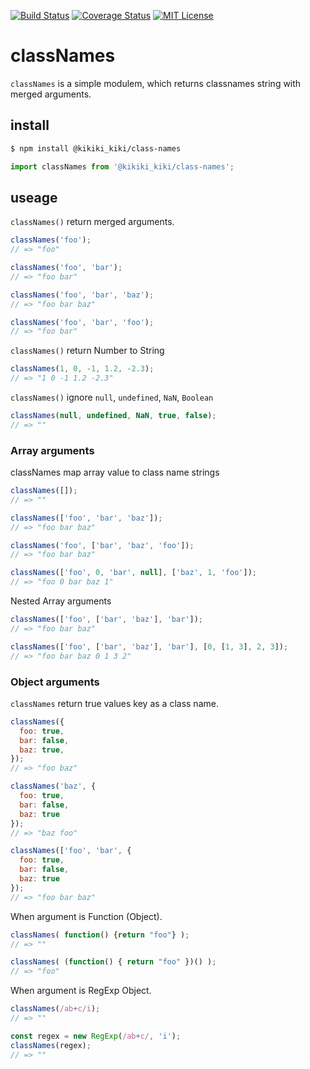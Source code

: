 [![Build Status](https://travis-ci.org/chaika-design/class-names.svg?branch=master)](https://travis-ci.org/chaika-design/class-names)
[![Coverage Status](https://coveralls.io/repos/github/chaika-design/class-names/badge.svg?branch=master)](https://coveralls.io/github/chaika-design/class-names?branch=master)
[![MIT License](http://img.shields.io/badge/license-MIT-green.svg?style=flat)](https://github.com/chaika-design/class-names/blob/master/package.json)

# classNames

`classNames` is a simple modulem, which returns  classnames string with merged arguments.

## install

```sh
$ npm install @kikiki_kiki/class-names
```

```js
import classNames from '@kikiki_kiki/class-names';
```

## useage

`classNames()` return merged arguments.

```js
classNames('foo');
// => "foo"

classNames('foo', 'bar');
// => "foo bar"

classNames('foo', 'bar', 'baz');
// => "foo bar baz"

classNames('foo', 'bar', 'foo');
// => "foo bar"
```

`classNames()` return Number to String
```js
classNames(1, 0, -1, 1.2, -2.3);
// => "1 0 -1 1.2 -2.3"
```

`classNames()` ignore `null`, `undefined`, `NaN`, `Boolean`
```js
classNames(null, undefined, NaN, true, false);
// => ""
```

### Array arguments

classNames map array value to class name strings
```js
classNames([]);
// => ""

classNames(['foo', 'bar', 'baz']);
// => "foo bar baz"

classNames('foo', ['bar', 'baz', 'foo']);
// => "foo bar baz"

classNames(['foo', 0, 'bar', null], ['baz', 1, 'foo']);
// => "foo 0 bar baz 1"
```

Nested Array arguments
```js
classNames(['foo', ['bar', 'baz'], 'bar']);
// => "foo bar baz"

classNames(['foo', ['bar', 'baz'], 'bar'], [0, [1, 3], 2, 3]);
// => "foo bar baz 0 1 3 2"
```

### Object arguments

`classNames` return true values key as a class name.
```js
classNames({
  foo: true,
  bar: false,
  baz: true,
});
// => "foo baz"

classNames('baz', {
  foo: true,
  bar: false,
  baz: true
});
// => "baz foo"

classNames(['foo', 'bar', {
  foo: true,
  bar: false,
  baz: true
});
// => "foo bar baz"
```

When argument is Function (Object).
```js
classNames( function() {return "foo"} );
// => ""

classNames( (function() { return "foo" })() );
// => "foo"
```

When argument is RegExp Object.
```js
classNames(/ab+c/i);
// => ""

const regex = new RegExp(/ab+c/, 'i');
classNames(regex);
// => ""
```
